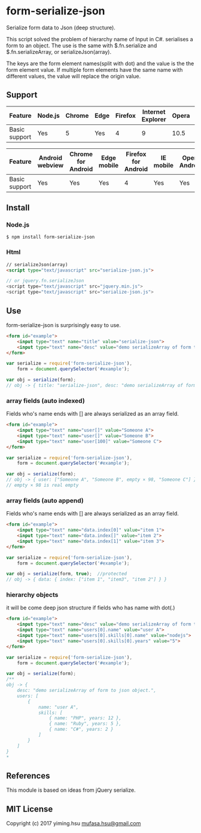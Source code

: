 # form-serialize-json
 Serialize form data to Json (deep structure).

 This script solved the problem of hierarchy name of Input in C#.
 serialises a form to an object. The use is the same with $.fn.serialize and $.fn.serializeArray, or serializeJson(array).

 The keys are the form element names(split with dot) and the value is the the form element
 value. If multiple form elements have the same name with different values,
 the value will replace the origin value.

## Support

|Feature|Node.js|Chrome|Edge|Firefox|Internet Explorer|Opera|Safari|
| -- | -- | -- | -- | -- | -- | -- | -- |
|Basic support|Yes|5|Yes|4|9|10.5|5|

|Feature|Android webview|Chrome for Android|Edge mobile|Firefox for Android|IE mobile|Opera Android|iOS Safari|
| -- | -- | -- | -- | -- | -- | -- | -- |
|Basic support|Yes|Yes|Yes|4|Yes|Yes|Yes|

## Install
### Node.js
```shell
$ npm install form-serialize-json
```
### Html
```html
// serializeJson(array)
<script type="text/javascript" src="serialize-json.js">

// or jquery.fn.serializeJson
<script type="text/javascript" src="jquery.min.js">
<script type="text/javascript" src="serialize-json.js">
```

## Use
form-serialize-json is surprisingly easy to use.
```html
<form id="example">
    <input type="text" name="title" value="serialize-json">
    <input type="text" name="desc" value="demo serializeArray of form to json object.">
</form>
```
```js
var serialize = require('form-serialize-json'),
    form = document.querySelector('#example');

var obj = serialize(form);
// obj -> { title: "serialize-json", desc: "demo serializeArray of form to json object." }
```

### array fields (auto indexed)
Fields who's name ends with [] are always serialized as an array field.
```html
<form id="example">
    <input type="text" name="user[]" value="Someone A">
    <input type="text" name="user[]" value="Someone B">
    <input type="text" name="user[100]" value="Someone C">
</form>
```
```js
var serialize = require('form-serialize-json'),
    form = document.querySelector('#example');

var obj = serialize(form);
// obj -> { user: ["Someone A", "Someone B", empty × 98, "Someone C"] }
// empty × 98 is real empty
```

### array fields (auto append) <protected>
Fields who's name ends with [] are always serialized as an array field.
```html
<form id="example">
    <input type="text" name="data.index[0]" value="item 1">
    <input type="text" name="data.index[]" value="item 2">
    <input type="text" name="data.index[1]" value="item 3">
</form>
```
```js
var serialize = require('form-serialize-json'),
    form = document.querySelector('#example');

var obj = serialize(form, true);  //protected
// obj -> { data: { index: ["item 1", "item3", "item 2"] } }
```

### hierarchy objects
it will be come deep json structure if fields who has name with dot(.)
```html
<form id="example">
    <input type="text" name="desc" value="demo serializeArray of form to json object.">
    <input type="text" name="users[0].name" value="user A">
    <input type="text" name="users[0].skills[0].name" value="nodejs">
    <input type="text" name="users[0].skills[0].years" value="5">
</form>
```
```js
var serialize = require('form-serialize-json'),
    form = document.querySelector('#example');

var obj = serialize(form);
/**
obj -> {
    desc: "demo serializeArray of form to json object.",
    users: [
        {
            name: "user A",
            skills: [
                { name: "PHP", years: 12 },
                { name: "Ruby", years: 5 },
                { name: "C#", years: 2 }
            ]
        }
    ]
}
*
```

## References

This module is based on ideas from jQuery serialize.

## MIT License

Copyright (c) 2017 yiming.hsu <mufasa.hsu@gmail.com>